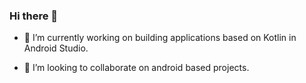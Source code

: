### Hi there 👋
- 🔭 I’m currently working on building applications based on Kotlin in Android Studio.


- 👯 I’m looking to collaborate on android based projects.

<!--
**prachisuman25/prachisuman25** is a ✨ _special_ ✨ repository because its `README.md` (this file) appears on your GitHub profile.

Here are some ideas to get you started:

- 

- 🤔 I’m looking for help with ...
- 💬 Ask me about ...
- 📫 How to reach me: ...
- 😄 Pronouns: ...
- ⚡ Fun fact: 
-->
